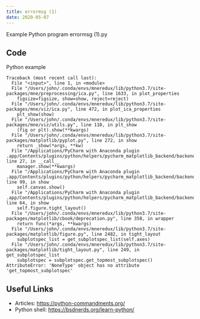 ```yaml
---
title: errormsg (1)
date: 2020-05-07
---
```

Example Python program errormsg (1).py


## Code

Python example

    Traceback (most recent call last):
      File "<input>", line 1, in <module>
      File "/Users/john/.conda/envs/mneredux/lib/python3.7/site-packages/mne/preprocessing/ica.py", line 1633, in plot_properties
        figsize=figsize, show=show, reject=reject)
      File "/Users/john/.conda/envs/mneredux/lib/python3.7/site-packages/mne/viz/ica.py", line 472, in plot_ica_properties
        plt_show(show)
      File "/Users/john/.conda/envs/mneredux/lib/python3.7/site-packages/mne/viz/utils.py", line 110, in plt_show
        (fig or plt).show(**kwargs)
      File "/Users/john/.conda/envs/mneredux/lib/python3.7/site-packages/matplotlib/pyplot.py", line 272, in show
        return _show(*args, **kw)
      File "/Applications/PyCharm with Anaconda plugin .app/Contents/plugins/python/helpers/pycharm_matplotlib_backend/backend_interagg.py", line 27, in __call__
        manager.show(**kwargs)
      File "/Applications/PyCharm with Anaconda plugin .app/Contents/plugins/python/helpers/pycharm_matplotlib_backend/backend_interagg.py", line 99, in show
        self.canvas.show()
      File "/Applications/PyCharm with Anaconda plugin .app/Contents/plugins/python/helpers/pycharm_matplotlib_backend/backend_interagg.py", line 64, in show
        self.figure.tight_layout()
      File "/Users/john/.conda/envs/mneredux/lib/python3.7/site-packages/matplotlib/cbook/deprecation.py", line 358, in wrapper
        return func(*args, **kwargs)
      File "/Users/john/.conda/envs/mneredux/lib/python3.7/site-packages/matplotlib/figure.py", line 2482, in tight_layout
        subplotspec_list = get_subplotspec_list(self.axes)
      File "/Users/john/.conda/envs/mneredux/lib/python3.7/site-packages/matplotlib/tight_layout.py", line 249, in get_subplotspec_list
        subplotspec = subplotspec.get_topmost_subplotspec()
    AttributeError: 'NoneType' object has no attribute 'get_topmost_subplotspec'
    

## Useful Links

- Articles: https://python-commandments.org/
- Python shell: https://bsdnerds.org/learn-python/
